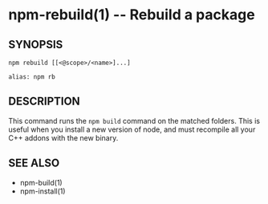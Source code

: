 npm-rebuild(1) -- Rebuild a package
===================================

## SYNOPSIS

    npm rebuild [[<@scope>/<name>]...]

    alias: npm rb

## DESCRIPTION

This command runs the `npm build` command on the matched folders.  This is useful
when you install a new version of node, and must recompile all your C++ addons with
the new binary.

## SEE ALSO

* npm-build(1)
* npm-install(1)